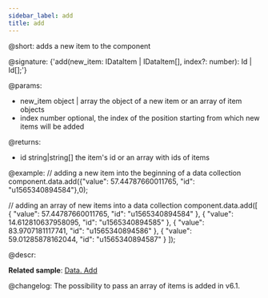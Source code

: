 ```yaml
---
sidebar_label: add
title: add
---          
```


@short: adds a new item to the component

@signature: {'add(new_item: IDataItem | IDataItem[], index?: number): Id | Id[];'}

@params:
- new_item		object | array		the object of a new item or an array of item objects
- index			number 				optional, the index of the position starting from which new items will be added

@returns:
- id    string|string[]   the item's id or an array with ids of items

@example:
// adding a new item into the beginning of a data collection 
component.data.add({"value": 57.44787660011765, "id": "u1565340894584"},0);

// adding an array of new items into a data collection
component.data.add([
    {
        "value": 57.44787660011765,
        "id": "u1565340894584"
    },
    {
        "value": 14.612810637958095,
        "id": "u1565340894585"
    },
    {
        "value": 83.9707181117741,
        "id": "u1565340894586"
    },
    {
        "value": 59.01285878162044,
        "id": "u1565340894587"
    }
]);

@descr:

**Related sample**: [Data. Add](https://snippet.dhtmlx.com/ktd8ks0m)

@changelog: The possibility to pass an array of items is added in v6.1.

[comment]: # (@related:window/customization.md#controls-and-operations)
